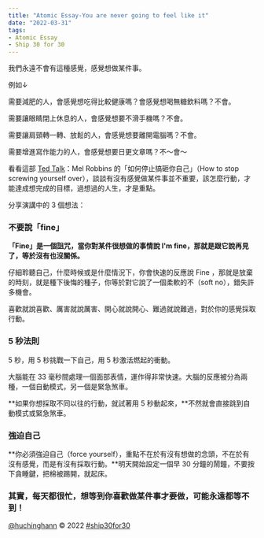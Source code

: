 ```yaml
---
title: "Atomic Essay-You are never going to feel like it"
date: "2022-03-31"
tags: 
- Atomic Essay
- Ship 30 for 30
---
```


我們永遠不會有這種感覺，感覺想做某件事。

例如↓

需要減肥的人，會感覺想吃得比較健康嗎？會感覺想喝無糖飲料嗎？不會。

需要讓眼睛閉上休息的人，會感覺想要不滑手機嗎？不會。

需要讓肩頸轉一轉、放鬆的人，會感覺想要離開電腦嗎？不會。

需要增進寫作能力的人，會感覺想要日更文章嗎？不～會～

看看這部 [Ted Talk](https://www.ted.com/talks/mel_robbins_how_to_stop_screwing_yourself_over/)：Mel Robbins 的「如何停止搞砸你自己」（How to stop screwing yourself over），談談有沒有感覺做某件事並不重要，該怎麼行動，才能達成想完成的目標，過想過的人生，才是重點。

分享演講中的 3 個想法：

### **不要說「fine」**

**「Fine」是一個詛咒，當你對某件很想做的事情說 I'm fine，那就是跟它說再見了，等於沒有也沒關係。**

仔細聆聽自己，什麼時候或是什麼情況下，你會快速的反應說 Fine ，那就是放棄的時刻，就是種下後悔的種子，你等於對它說了一個柔軟的不（soft no），錯失許多機會。

喜歡就說喜歡、厲害就說厲害、開心就說開心、難過就說難過，對於你的感覺採取行動。

### **5 秒法則**

5 秒，用 5 秒挑戰一下自己，用 5 秒激活燃起的衝動。

大腦能在 33 毫秒間處理一個面部表情，運作得非常快速。大腦的反應被分為兩種，一個自動模式，另一個是緊急煞車。

**如果你想採取不同以往的行動，就試著用 5 秒動起來，**不然就會直接跳到自動模式或緊急煞車。

### **強迫自己**

**你必須強迫自己（force yourself），重點不在於有沒有想做的念頭，不在於有沒有感覺，而是有沒有採取行動。**明天開始設定一個早 30 分鐘的鬧鐘，不要按下貪睡鍵，把棉被踢開，就起床。

### 其實，每天都很忙，想等到你喜歡做某件事才要做，可能永遠都等不到！

[@huchinghann](https://www.huchinghann.com/) © 2022 [#ship30for30](https://twitter.com/hashtag/ship30for30)